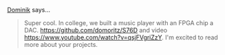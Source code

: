 <a href="https://www.domoritz.de" rel="nofollow noopener" target="_blank">Dominik</a> says…
>	Super cool. In college, we built a music player with an FPGA chip a DAC. https://github.com/domoritz/S76D and video https://www.youtube.com/watch?v=qsjFVgriZzY. I'm excited to read more about your projects.
